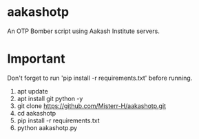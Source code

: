 # aakashotp
An OTP Bomber script using Aakash Institute servers.

# Important
Don't forget to run 'pip install -r requirements.txt' before running.

1. apt update
2. apt install git python -y
3. git clone https://github.com/Misterr-H/aakashotp.git
4. cd aakashotp
5. pip install -r requirements.txt
6. python aakashotp.py
